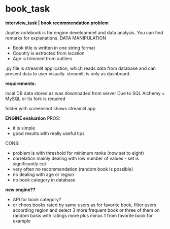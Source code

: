 # book_task
**interview_task | book recommendation problem**

Jupiter notebook is for engine developmnet and data analysis. You can find remarks for explanations.
DATA MANIPULATION
- Book title is written in one string format
- Country is extracted from location
- Age is trimmed from outliers

.py file is streamlit application, which reads data from database and can present data to user visually.
streamlit is only as dashboard.

__requirements:__

local DB
data stored as was downloaded from server
Due to SQL Alchemy = MySQL or its fork is required

folder with screenshot shows streamlit app

__ENGINE evaluation__
PROS:
- it is simple
- good results with really useful tips

CONS:
- problem is with threshold for minimum ranks (now set to eight)
- correlation mainly dealing with low number of values - set is significantly cut
- very often no recommendation (random book is possible)
- no dealing with age or region
- no book category in database

__new engine??__
- API for book category?
- or choos books rated by same users as for favorite book, filter users according region and select 3 more frequent book
or three of them on random basis with ratings more plus minus 1 from favorite book for example


